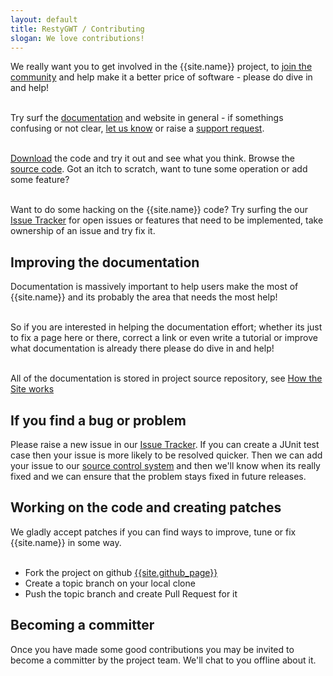 ```yaml
---
layout: default
title: RestyGWT / Contributing
slogan: We love contributions!
---
```


We really want you to get involved in the {{site.name}} project, to
[join the community](index.html) and help make it a better price of
software - please do dive in and help!
<br/><br/>


Try surf the [documentation](../documentation/index.html) and website in
general - if somethings confusing or not clear, [let us
know](index.html) or raise a [support request](support.html).
<br/><br/>


[Download](../download.html) the code and try it out and see what you think.
Browse the [source code](../source.html). Got an itch to scratch, want to
tune some operation or add some feature?
<br/><br/>


Want to do some hacking on the {{site.name}} code? Try surfing the our
[Issue Tracker]({{site.issue_tracker}}) for open issues or features that
need to be implemented, take ownership of an issue and try fix it.

## Improving the documentation

Documentation is massively important to help users make the most of
{{site.name}} and its probably the area that needs the most help!
<br/><br/>


So if you are interested in helping the documentation effort; whether its
just to fix a page here or there, correct a link or even write a tutorial
or improve what documentation is already there please do dive in and
help!
<br/><br/>

All of the documentation is stored in project source repository, see [How
the Site works](site.html)

## If you find a bug or problem

Please raise a new issue in our [Issue Tracker]({{site.issue_tracker}}). If
you can create a JUnit test case then your issue is more likely to be
resolved quicker. Then we can add your issue to our [source control
system](../source.html) and then we'll know when its really fixed and we can
ensure that the problem stays fixed in future releases.

## Working on the code and creating patches

We gladly accept patches if you can find ways to improve, tune or fix
{{site.name}} in some way.
<br/><br/>

* Fork the project on github [{{site.github_page}}]({{site.github_page}})
* Create a topic branch on your local clone
* Push the topic branch and create Pull Request for it

## Becoming a committer

Once you have made some good contributions you may be invited to become a
committer by the project team. We'll chat to you offline about it.